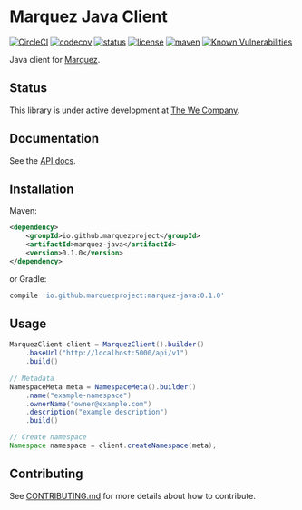 # Marquez Java Client

[![CircleCI](https://circleci.com/gh/MarquezProject/marquez-java/tree/master.svg?style=shield)](https://circleci.com/gh/MarquezProject/marquez-java/tree/master) 
[![codecov](https://codecov.io/gh/MarquezProject/marquez-java/branch/master/graph/badge.svg)](https://codecov.io/gh/MarquezProject/marquez-java/branch/master)
[![status](https://img.shields.io/badge/status-WIP-yellow.svg)](#status)
[![license](https://img.shields.io/badge/license-Apache_2.0-blue.svg)](https://raw.githubusercontent.com/MarquezProject/marquez-java/master/LICENSE)
[![maven](https://img.shields.io/maven-central/v/io.github.marquezproject/marquez-java.svg)](https://search.maven.org/search?q=g:io.github.marquezproject)
[![Known Vulnerabilities](https://snyk.io/test/github/MarquezProject/marquez-java/badge.svg)](https://snyk.io/test/github/MarquezProject/marquez-java)

Java client for [Marquez](https://github.com/MarquezProject/marquez).

## Status

This library is under active development at [The We Company](https://www.we.co). 

## Documentation

See the [API docs](https://marquezproject.github.io/marquez/openapi.html).

## Installation

Maven:

```xml
<dependency>
    <groupId>io.github.marquezproject</groupId>
    <artifactId>marquez-java</artifactId>
    <version>0.1.0</version>
</dependency>
```

or Gradle:

```groovy
compile 'io.github.marquezproject:marquez-java:0.1.0'
```
## Usage

```java
MarquezClient client = MarquezClient().builder()
    .baseUrl("http://localhost:5000/api/v1")
    .build()
     
// Metadata
NamespaceMeta meta = NamespaceMeta().builder()
    .name("example-namespace")
    .ownerName("owner@example.com")
    .description("example description")
    .build()

// Create namespace 
Namespace namespace = client.createNamespace(meta);
```

## Contributing

See [CONTRIBUTING.md](https://github.com/MarquezProject/marquez-java/blob/master/CONTRIBUTING.md) for more details about how to contribute.
